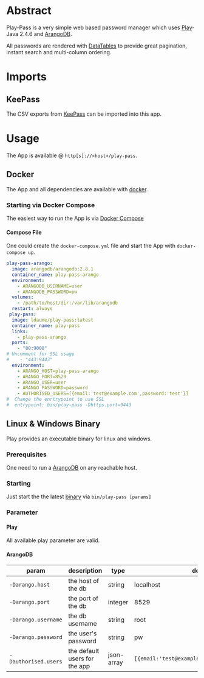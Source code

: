 # Abstract
Play-Pass is a very simple web based password manager which uses [Play](https://www.playframework.com/)-Java 2.4.6 and [ArangoDB](https://www.arangodb.com/).

All passwords are rendered with [DataTables](https://www.datatables.net/) to provide great pagination, instant search and multi-column ordering.

# Imports
## KeePass
The CSV exports from [KeePass](http://keepass.info/) can be imported into this app.

# Usage
The App is available @ `http[s]://<host>/play-pass`.
## Docker
The App and all dependencies are available with [docker](https://hub.docker.com/r/ldaume/play-pass/).
### Starting via Docker Compose
The easiest way to run the App is via [Docker Compose](https://docs.docker.com/compose/)
#### Compose File
One could create the `docker-compose.yml` file and start the App with `docker-compose up`.
```yaml
play-pass-arango:
  image: arangodb/arangodb:2.8.1
  container_name: play-pass-arango
  environment:
    - ARANGODB_USERNAME=user
    - ARANGODB_PASSWORD=pw
  volumes:
    - /path/to/host/dir:/var/lib/arangodb
  restart: always
 play-pass:
  image: ldaume/play-pass:latest
  container_name: play-pass
  links:
    - play-pass-arango
  ports:
    - "80:9000"
# Uncomment for SSL usage
#    - "443:9443"
  environment:
    - ARANGO_HOST=play-pass-arango
    - ARANGO_PORT=8529
    - ARANGO_USER=user
    - ARANGO_PASSWORD=password
    - AUTHORISED_USERS=[{email:'test@example.com',password:'test'}]
#  Change the enrtrypoint to use SSL
#  entrypoint: bin/play-pass -Dhttps.port=9443
```
## Linux & Windows Binary
Play provides an executable binary for linux and windows.
### Prerequisites
One need to run a [ArangoDB](https://www.arangodb.com/) on any reachable host.
### Starting
Just start the the latest [binary](https://github.com/ldaume/play-pass/releases) via `bin/play-pass [params]`
### Parameter
#### Play
All available play parameter are valid.
#### ArangoDB
| param | description | type | default |
--- | --- | --- | ---
| `-Darango.host` | the host of the db | string | localhost |
| `-Darango.port` | the port of the db | integer |  8529 |
| `-Darango.username` | the db username | string |  root |
| `-Darango.password` | the user's password | string |  pw |
| `-Dauthorised.users` | the default users for the app | json-array |  `[{email:'test@example.com',password:'test'}]` |
